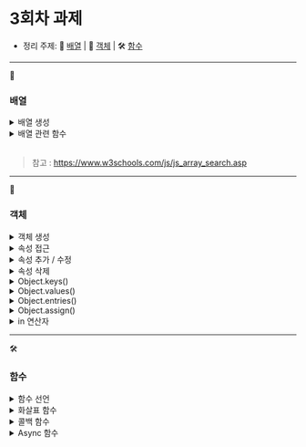 # 3회차 과제
-  정리 주제:  :file_folder: [배열](#배열) |  :busts_in_silhouette: [객체](#객체) |   :hammer_and_wrench:  [함수](#함수)
---
:file_folder:
### 배열

<details>
<summary>배열 생성</summary>

```js
const animal = [];
animal[0] = "개";
animal[1] = "고양이";
animal[2] = "토끼";
```

```js
const animal = new Array("개", "고양이", "토끼"); // 위 코드와 같은 배열
```

```js
const animal = ["개", "고양이", "토끼"]; // 위 코드와 같은 배열

console.log(animal[0]); // 개
console.log(animal[1]); // 고양이
```

</details>

<details>
<summary>배열 관련 함수</summary>

<details>
<summary>map()</summary>

- 배열의 모든 요소에 대해 주어진 함수를 호출하고, 결과를 새 배열로 반환

```js
const nums = [1, 2, 3];
const doubled = nums.map(x => x * 2);
console.log(doubled); // [2, 4, 6]
```

</details>

<details>
<summary>push()</summary>

- 배열 끝에 요소를 추가

```js
animal.push("사자");
console.log(animal); // ["개", "고양이", "토끼", "사자"]
```

</details>

<details>
<summary>length</summary>

- 배열의 길이 반환

```js
console.log(animal.length); // 4
```

</details>

<details>
<summary>at()</summary>

- 지정한 인덱스의 요소를 반환

```js
console.log(animal.at(1));   // "고양이"
console.log(animal.at(-1));  // "사자"
```

</details>

<details>
<summary>pop()</summary>

- 마지막 요소를 제거하고 반환

```js
animal.pop(); // "사자"
console.log(animal); // ["개", "고양이", "토끼"]
```

</details>

<details>
<summary>shift()</summary>

- 첫 번째 요소를 제거하고 반환

```js
animal.shift(); // "개"
console.log(animal); // ["고양이", "토끼"]
```

</details>

<details>
<summary>기타 함수들</summary>

- `unshift()` : 배열의 시작 부분에 요소 추가  
- `delete` : 특정 인덱스 요소 삭제 (배열 길이 유지)  
- `concat()` : 두 개 이상의 배열 합치기  
- `copyWithin()` : 배열 내부 요소 복사하여 덮어쓰기  
- `flat()` : 중첩 배열 평탄화  
- `splice()` : 요소를 추가하거나 제거하거나 교체  
- `toSpliced()` : 원본 유지, 일부 수정한 새로운 배열 반환  
- `slice()` : 배열의 일부를 추출 (원본 유지)

</details>

</details>


<br>

> 참고 : https://www.w3schools.com/js/js_array_search.asp

---
 :busts_in_silhouette:
### 객체

<details> 
<summary>객체 생성</summary>

```js
const cat = {
name: "나비",
age: 3,
breed: "코리안숏헤어",
color: "회색",
isIndoor: true,
sound: "야옹"
};

const cat = new Object(); // 위와 같은 객체 생성 방식
cat.name = "나비";
cat.age = 3;
cat.breed = "코리안숏헤어";
cat.color = "회색";
cat.isIndoor = true;
cat.sound = "야옹";
```

</details>

<details> 
<summary>속성 접근</summary>

```js
console.log(cat.name);     // "나비"
console.log(cat["sound"]); // "야옹"
```

</details>

<details> 
<summary>속성 추가 / 수정</summary>

```js
cat.favoriteFood = "참치"; // 속성 추가
cat.age = 4;               // 속성 수정
```

</details>

<details> 
<summary>속성 삭제</summary>

```js
delete cat.sound; // sound 속성 제거
```

</details>

<details> 
<summary>Object.keys()</summary>

- 객체의 키 목록을 배열로 반환

    ```js
    console.log(Object.keys(cat));
    // ["name", "age", "breed", "color", "isIndoor", "favoriteFood"]
    ```

</details>

<details> 
<summary>Object.values()</summary>

- 객체의 값 목록을 배열로 반환

    ```js
    console.log(Object.values(cat));
    // ["나비", 4, "코리안숏헤어", "회색", true, "참치"]
    ```

</details>

<details> 
<summary>Object.entries()</summary>

- 객체를 [키, 값] 쌍의 배열로 반환

    ```js
    console.log(Object.entries(cat));
    /*
    [
    ["name", "나비"],
    ["age", 4],
    ["breed", "코리안숏헤어"],
    ["color", "회색"],
    ["isIndoor", true],
    ["favoriteFood", "참치"]
    ]
    */
    ```

</details>

<details> 
<summary>Object.assign()</summary>

- 다른 객체의 속성을 병합

    ```js
    const extra = { vaccinated: true };
    Object.assign(cat, extra);
    console.log(cat.vaccinated); // true
    ```

</details>

<details> 
<summary>in 연산자</summary>

- 해당 속성이 객체에 있는지 확인

    ```js
    console.log("breed" in cat);  // true
    console.log("weight" in cat); // false
    ```
</details>

---
:hammer_and_wrench:
### 함수
<details> <summary> 함수 선언 </summary>

```js
function Hello(name) {
  alert("안녕하세요. " + name + "님!");
}

Hello("홍길동");  // 함수 호출
```
</details>

<details> <summary> 화살표 함수 </summary>

```js
const Hello = (name) => {
  alert("안녕하세요." + name + "님!");
};

Hello("홍길동"); // 함수 호출
```

</details> <details> <summary>콜백 함수</summary>
함수의 인자로 전달되는 함수

어떤 작업이 끝난 다음에 실행될 함수를 정의

```js
function greet(name, callback) {
  console.log("안녕하세요. " + name + "님!");
  callback();
}

greet("홍길동", () => {
  console.log("오늘도 좋은 하루 되세요!!");
});
```

</details>

<details> <summary> Async 함수 </summary> 
 - 콜백함수와 마찬가지로 많은 작업이 일어 났을 때 유용하다.

 > 참고 : https://www.w3schools.com/js/js_async.asp

</details>
